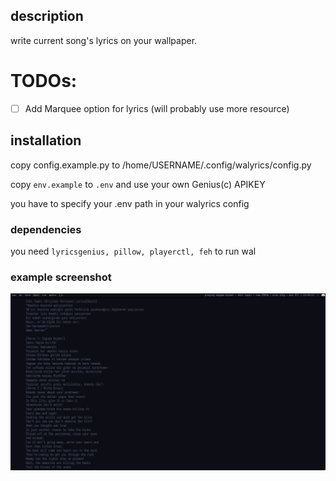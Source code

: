 ## description
write current song's lyrics on your wallpaper.
# TODOs:
- [ ] Add Marquee option for lyrics (will probably use more resource)  

## installation
copy config.example.py to /home/USERNAME/.config/walyrics/config.py

copy `env.example` to `.env` and use your own Genius(c) APIKEY

you have to specify your .env path in your walyrics config

### dependencies

you need `lyricsgenius, pillow, playerctl, feh` to run wal

### example screenshot
![screenshot](.github/screenshot.png)
